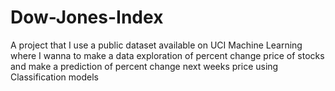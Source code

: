 # Dow-Jones-Index
A project that I use a public dataset available on UCI Machine Learning where I wanna to make a data exploration of percent change price of stocks and make a prediction of percent change next weeks price using Classification models
